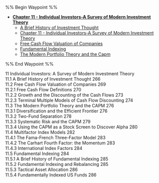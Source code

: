%% Begin Waypoint %%
- **[Chapter 11 - Individual Investors-A Survey of Modern Investment Theory](.md)**
	- [A Brief History of Investment Thought](A%20Brief%20History%20of%20Investment%20Thought.md)
	- [Chapter 11 - Individual Investors-A Survey of Modern Investment Theory](.md)
	- [Free Cash Flow Valuation of Companies](Free%20Cash%20Flow%20Valuation%20of%20Companies.md)
	- [Fundamental Indexing](Fundamental%20Indexing.md)
	- [The Modern Portfolio Theory and the Capm](The%20Modern%20Portfolio%20Theory%20and%20the%20Capm.md)

%% End Waypoint %%

11  Individual Investors: A Survey of Modern Investment Theory  
11.1 A Brief History of Investment Thought 266   
11.2 Free Cash Flow Valuation of Companies 269   
11.2.1 Free Cash Flow Definitions 270   
11.2.2 Growth and the Discounting of the Cash Flows 273   
11.2.3 Terminal Multiple Models of Cash Flow Discounting 274   
11.3 The Modern Portfolio Theory and the CAPM 276   
11.3.1 Diversification and the Efficient Frontier 276   
11.3.2 Two-Fund Separation 278   
11.3.3 Systematic Risk and the CAPM 279   
11.3.4 Using the CAPM as a Stock Screen to Discover Alpha 280   
11.4 Multifactor Index Models 282   
11.4.1 The Fama-French Three-Factor Model 283   
11.4.2 The Carhart Fourth Factor: the Momentum 283   
11.4.3 International Index Factors 284   
11.5 Fundamental Indexing 284   
11.5.1 A Brief History of Fundamental Indexing 285   
11.5.2 Fundamental Indexing and Rebalancing 285   
11.5.3 Tactical Asset Allocation 286   
11.5.4 Fundamentally Indexed US Funds 286  

